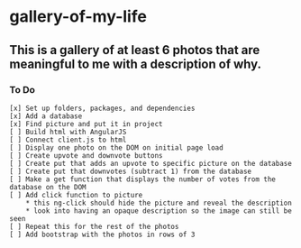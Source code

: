 # gallery-of-my-life

## This is a gallery of at least 6 photos that are meaningful to me with a description of why. 

### To Do
    [x] Set up folders, packages, and dependencies
    [x] Add a database
    [x] Find picture and put it in project
    [ ] Build html with AngularJS
    [ ] Connect client.js to html
    [ ] Display one photo on the DOM on initial page load
    [ ] Create upvote and downvote buttons 
    [ ] Create put that adds an upvote to specific picture on the database
    [ ] Create put that downvotes (subtract 1) from the database
    [ ] Make a get function that displays the number of votes from the database on the DOM
    [ ] Add click function to picture
        * this ng-click should hide the picture and reveal the description
        * look into having an opaque description so the image can still be seen
    [ ] Repeat this for the rest of the photos
    [ ] Add bootstrap with the photos in rows of 3 